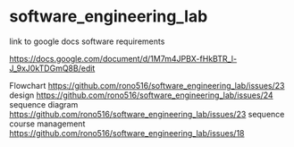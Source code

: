 # software_engineering_lab


link to google docs software requirements

https://docs.google.com/document/d/1M7m4JPBX-fHkBTR_l-J_9xJ0kTDGmQ8B/edit


Flowchart https://github.com/rono516/software_engineering_lab/issues/23
design https://github.com/rono516/software_engineering_lab/issues/24
sequence diagram https://github.com/rono516/software_engineering_lab/issues/23
sequence course management https://github.com/rono516/software_engineering_lab/issues/18
